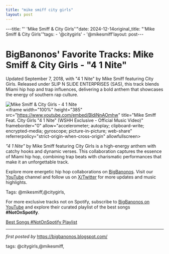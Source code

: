 ```yaml
---
title: "mike smiff city girls"
layout: post
---
```

---title: "' 'Mike Smiff & City Girls''"date: 2024-12-14original_title: "'Mike Smiff & City Girls'"tags:  - '@citygirls'  - '@mikesmiff'layout: post---<!-- Post Title --><h1 >BigBanonos' Favorite Tracks: Mike Smiff & City Girls - "4 1 Nite"</h1> <!-- Introductory Text --><p >Updated September 7, 2018, with "4 1 Nite" by Mike Smiff featuring City Girls. Released under SLIP N SLIDE ENTERPRISES (SAS), this track blends Miami hip hop and trap influences, delivering a bold anthem that showcases the energy of southern rap culture.</p> <!-- Featured Image --><div > <img src="https://images.squarespace-cdn.com/content/v1/53bad273e4b04332c190511a/f68629c0-c810-4fb9-b915-54ad7926fa7e/Mike+Smiff+new+video.jpg" alt="Mike Smiff & City Girls - 4 1 Nite" /></div> <!-- YouTube Video Embed --><div > <iframe width="100%" height="385" src="https://www.youtube.com/embed/BldiNnAOmhw" title="Mike Smiff Feat. City Girls "4 1 Nite" (WSHH Exclusive - Official Music Video)" frameborder="0" allow="accelerometer; autoplay; clipboard-write; encrypted-media; gyroscope; picture-in-picture; web-share" referrerpolicy="strict-origin-when-cross-origin" allowfullscreen></iframe></div> <!-- Song Information --><div > <p><em>"4 1 Nite"</em> by Mike Smiff featuring City Girls is a high-energy anthem with catchy hooks and dynamic verses. This collaboration captures the essence of Miami hip hop, combining trap beats with charismatic performances that make it an unforgettable track.</p></div> <!-- Footer Links --><div > <p>Explore more energetic hip hop collaborations on <a href="https://bigbanonos.blogspot.com/" target="_blank">BigBanonos</a>. Visit our <a href="https://www.youtube.com/@BigBanonos" target="_blank">YouTube</a> channel and follow us on <a href="https://x.com/bigbanonos" target="_blank">X/Twitter</a> for more updates and music highlights.</p></div> <!-- Tags --><p >Tags: @mikesmiff,@citygirls,</p><!--Subscribe and Playlist Links--><div>    <p>For more exclusive tracks not on Spotify, subscribe to <a href="https://www.youtube.com/@BigBanonos" target="_blank">BigBanonos on YouTube</a> and explore their curated playlist of the best songs <strong>#NotOnSpotify</strong>.</p>    <p><a href="https://www.youtube.com/playlist?list=PLtuNtuTatqI0kFahUCbtbfenC_ET5O_tr" target="_blank">Best Songs #NotOnSpotify Playlist<br /></a></p></div><hr /><p><em>first posted by</em> <a href="https://bigbanonos.blogspot.com/" rel="noopener" target="_new">https://bigbanonos.blogspot.com/</a></p><p>tags: @citygirls,@mikesmiff,</p>